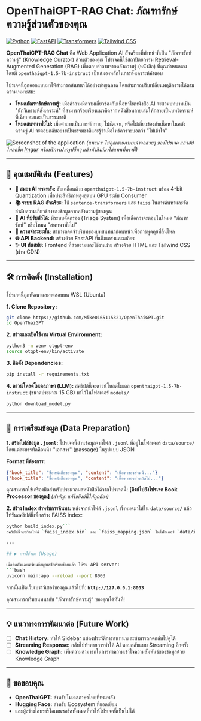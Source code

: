 # OpenThaiGPT-RAG Chat: ภัณฑารักษ์ความรู้ส่วนตัวของคุณ

[![Python](https://img.shields.io/badge/Python-3.9+-blue?style=for-the-badge&logo=python)](https://www.python.org/)
[![FastAPI](https://img.shields.io/badge/FastAPI-0.100+-green?style=for-the-badge&logo=fastapi)](https://fastapi.tiangolo.com/)
[![Transformers](https://img.shields.io/badge/🤗%20Transformers-4.30+-yellow?style=for-the-badge)](https://huggingface.co/docs/transformers/index)
[![Tailwind CSS](https://img.shields.io/badge/Tailwind_CSS-3.3+-blue?style=for-the-badge&logo=tailwindcss)](https://tailwindcss.com/)

**OpenThaiGPT-RAG Chat** คือ Web Application AI อัจฉริยะที่ทำหน้าที่เป็น "ภัณฑารักษ์ความรู้" (Knowledge Curator) ส่วนตัวของคุณ โปรเจคนี้ใช้สถาปัตยกรรม Retrieval-Augmented Generation (RAG) เพื่อตอบคำถามจากคลังความรู้ (หนังสือ) ที่คุณกำหนดเอง โดยมี `openthaigpt-1.5-7b-instruct` เป็นสมองหลักในการสังเคราะห์คำตอบ

โปรเจคนี้ถูกออกแบบมาให้สามารถสนทนาได้อย่างชาญฉลาด โดยสามารถปรับเปลี่ยนพฤติกรรมได้ตามความเหมาะสม:
*   **โหมดภัณฑารักษ์ความรู้:** เมื่อคำถามมีความเกี่ยวข้องกับเนื้อหาในหนังสือ AI จะสวมบทบาทเป็น "นักวิเคราะห์สังเคราะห์" ที่สามารถร้อยเรียงแนวคิดจากหนังสือหลายเล่มให้กลายเป็นบทวิเคราะห์ที่เฉียบคมและเป็นธรรมชาติ
*   **โหมดสนทนาทั่วไป:** เมื่อคำถามเป็นการทักทาย, ไม่ชัดเจน, หรือไม่เกี่ยวข้องกับเนื้อหาในคลังความรู้ AI จะตอบกลับอย่างเป็นธรรมชาติและรู้ว่าเมื่อไหร่ควรจะบอกว่า "ไม่เข้าใจ"

![Screenshot of the application](https://i.imgur.com/your-screenshot-url.png) 
*(แนะนำ: ให้คุณถ่ายภาพหน้าจอสวยๆ ของโปรเจค แล้วอัปโหลดขึ้น [Imgur](https://imgur.com/) หรือบริการฝากรูปอื่นๆ แล้วนำลิงก์มาใส่แทนที่ตรงนี้)*

---

## 🚀 คุณสมบัติเด่น (Features)

*   **🧠 สมอง AI ทรงพลัง:** ขับเคลื่อนด้วย `openthaigpt-1.5-7b-instruct` พร้อม 4-bit Quantization เพื่อประสิทธิภาพสูงสุดบน GPU ระดับ Consumer
*   **📚 ระบบ RAG อัจฉริยะ:** ใช้ `sentence-transformers` และ `faiss` ในการค้นหาและจัดลำดับความเกี่ยวข้องของข้อมูลจากคลังความรู้ของคุณ
*   **🤖 AI ที่ปรับตัวได้:** มีระบบคัดกรอง (Triage System) เพื่อเลือกว่าจะตอบในโหมด "ภัณฑารักษ์" หรือโหมด "สนทนาทั่วไป"
*   **🧠 ความจำระยะสั้น:** สามารถจดจำบริบทของบทสนทนาก่อนหน้าเพื่อการพูดคุยที่ลื่นไหล
*   **🌐 API Backend:** สร้างด้วย FastAPI ที่แข็งแกร่งและเสถียร
*   **✨ UI ทันสมัย:** Frontend ที่สวยงามและใช้งานง่าย สร้างด้วย HTML และ Tailwind CSS (ผ่าน CDN)

---

## 🛠️ การติดตั้ง (Installation)

โปรเจคนี้ถูกพัฒนาและทดสอบบน WSL (Ubuntu)

**1. Clone Repository:**
```bash
git clone https://github.com/Mike0165115321/OpenThaiGPT.git
cd OpenThaiGPT
```

**2. สร้างและเปิดใช้งาน Virtual Environment:**
```bash
python3 -m venv otgpt-env
source otgpt-env/bin/activate
```

**3. ติดตั้ง Dependencies:**
```bash
pip install -r requirements.txt
```

**4. ดาวน์โหลดโมเดลภาษา (LLM):**
สคริปต์นี้จะดาวน์โหลดโมเดล `openthaigpt-1.5-7b-instruct` (ขนาดประมาณ 15 GB) มาไว้ในโฟลเดอร์ `models/`
```bash
python download_model.py
```

---

## 📖 การเตรียมข้อมูล (Data Preparation)

**1. สร้างไฟล์ข้อมูล `.jsonl`:**
โปรเจคนี้อ่านข้อมูลจากไฟล์ `.jsonl` ที่อยู่ในโฟลเดอร์ `data/source/` โดยแต่ละบรรทัดคือหนึ่ง "เอกสาร" (passage) ในรูปแบบ JSON

**Format ที่ต้องการ:**
```json
{"book_title": "ชื่อหนังสือของคุณ", "content": "เนื้อหาของส่วนนี้..."}
{"book_title": "ชื่อหนังสือของคุณ", "content": "เนื้อหาของส่วนถัดไป..."}
```

คุณสามารถใช้เครื่องมือสำหรับประมวลผลหนังสือได้จากโปรเจคนี้: **[ลิงก์ไปยังโปรเจค Book Processor ของคุณ]** 
*(สำคัญ: แก้ไขลิงก์นี้ให้ถูกต้อง)*

**2. สร้าง Index สำหรับการค้นหา:**
หลังจากนำไฟล์ `.jsonl` ทั้งหมดมาใส่ใน `data/source/` แล้ว ให้รันสคริปต์นี้เพื่อสร้าง FAISS index:
```bash
python build_index.py```
สคริปต์นี้จะสร้างไฟล์ `faiss_index.bin` และ `faiss_mapping.json` ในโฟลเดอร์ `data/index/`

---

## ▶️ การใช้งาน (Usage)

เมื่อติดตั้งและเตรียมข้อมูลเสร็จเรียบร้อยแล้ว ให้รัน API server:
```bash
uvicorn main:app --reload --port 8003
```

จากนั้นเปิดเว็บเบราว์เซอร์ของคุณแล้วไปที่:
**`http://127.0.0.1:8003`**

คุณสามารถเริ่มสนทนากับ "ภัณฑารักษ์ความรู้" ของคุณได้ทันที!

---

## 💡 แนวทางการพัฒนาต่อ (Future Work)

*   [ ] **Chat History:** ทำให้ Sidebar แสดงประวัติการสนทนาและสามารถกดกลับไปดูได้
*   [ ] **Streaming Response:** กลับไปท้าทายการทำให้ AI ตอบกลับแบบ Streaming อีกครั้ง
*   [ ] **Knowledge Graph:** เพิ่มความสามารถในการทำความเข้าใจความสัมพันธ์ของข้อมูลด้วย Knowledge Graph

---

## 🙏 ขอขอบคุณ

*   **OpenThaiGPT:** สำหรับโมเดลภาษาไทยที่ทรงพลัง
*   **Hugging Face:** สำหรับ Ecosystem ที่ยอดเยี่ยม
*   และผู้สร้างไลบรารีโอเพนซอร์สทั้งหมดที่ทำให้โปรเจคนี้เป็นไปได้
